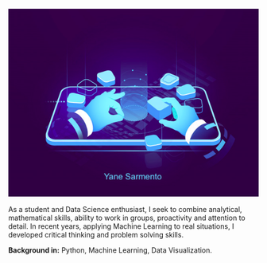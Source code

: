 
<p align="center">
  <img src="drrd.png" >


As a student and Data Science enthusiast, I seek to combine analytical, mathematical skills, ability to work in groups, proactivity and attention to detail. In recent years, applying Machine Learning to real situations, I developed critical thinking and problem solving skills.


**Background in:** Python, Machine Learning, Data Visualization.
